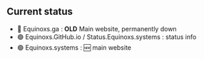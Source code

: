 ## Current status
- 🔴️ Equinoxs.ga : **OLD** Main website, permanently down
- 🟢️ Equinoxs.GitHub.io / Status.Equinoxs.systems : status info
- 🟢 Equinoxs.systems : 🆕 main website
